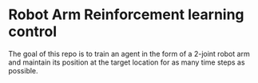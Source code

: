 # Robot Arm Reinforcement learning control

The goal of this repo is to train an agent in the form of a 2-joint robot arm and maintain its position at the target location for as many time steps as possible.
